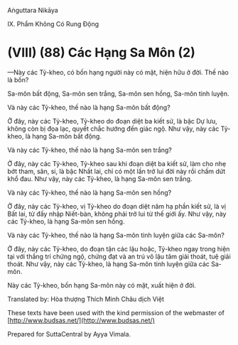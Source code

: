 Aṅguttara Nikāya

IX. Phẩm Không Có Rung Ðộng

# (VIII) (88) Các Hạng Sa Môn (2)

—Này các Tỷ-kheo, có bốn hạng người này có mặt, hiện hữu ở đời. Thế nào là bốn?

Sa-môn bất động, Sa-môn sen trắng, Sa-môn sen hồng, Sa-môn tinh luyện.

Và này các Tỷ-kheo, thế nào là hạng Sa-môn bất động?

Ở đây, này các Tỷ-kheo, Tỷ-kheo do đoạn diệt ba kiết sử, là bậc Dự lưu, không còn bị đọa lạc, quyết chắc hướng đến giác ngộ. Như vậy, này các Tỷ-kheo, là hạng Sa-môn bất động.

Và này các Tỷ-kheo, thế nào là hạng Sa-môn sen trắng?

Ở đây, này các Tỷ-kheo, Tỷ-kheo sau khi đoạn diệt ba kiết sử, làm cho nhẹ bớt tham, sân, si, là bậc Nhất lai, chỉ có một lần trở lui đời này rồi chấm dứt khổ đau. Như vậy, này các Tỷ-kheo, là hạng Sa-môn sen trắng.

Và này các Tỷ-kheo, thế nào là hạng Sa-môn sen hồng?

Ở đây, này các Tỷ-kheo, vị Tỷ-kheo do đoạn diệt năm hạ phần kiết sử, là vị Bất lai, từ đấy nhập Niết-bàn, không phải trở lui từ thế giới ấy. Như vậy, này các Tỷ-kheo, là hạng Sa-môn sen hồng.

Và này các Tỷ-kheo, thế nào là hạng Sa-môn tinh luyện giữa các Sa-môn?

Ở đây, này các Tỷ-kheo, do đoạn tận các lậu hoặc, Tỷ-kheo ngay trong hiện tại với thắng trí chứng ngộ, chứng đạt và an trú vô lậu tâm giải thoát, tuệ giải thoát. Như vậy, này các Tỷ-kheo, là hạng Sa-môn tinh luyện giữa các Sa-môn.

Này các Tỷ-kheo, bốn hạng Sa-môn này có mặt, xuất hiện ở đời.

Translated by: Hòa thượng Thích Minh Châu dịch Việt

These texts have been used with the kind permission of the webmaster of [http://www.budsas.net/](http://www.budsas.net/)

Prepared for SuttaCentral by Ayya Vimala.